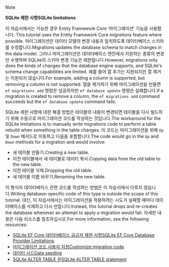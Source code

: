 > [!NOTE]
> 
> <span data-ttu-id="d919a-101">**SQLite 제한 사항**</span><span class="sxs-lookup"><span data-stu-id="d919a-101">**SQLite limitations**</span></span>
>
> <span data-ttu-id="d919a-102">이 자습서에서는 가능한 경우 Entity Framework Core ‘마이그레이션’ 기능을 사용합니다. </span><span class="sxs-lookup"><span data-stu-id="d919a-102">This tutorial uses the Entity Framework Core *migrations* feature where possible.</span></span> <span data-ttu-id="d919a-103">마이그레이션은 데이터 모델의 변경 내용과 일치하도록 데이터베이스 스키마를 수정합니다.</span><span class="sxs-lookup"><span data-stu-id="d919a-103">Migrations updates the database schema to match changes in the data model.</span></span> <span data-ttu-id="d919a-104">그러나 마이그레이션은 데이터베이스 엔진에서 지원하는 종류의 변경만 수행하며 SQLite의 스키마 변경 기능은 제한됩니다.</span><span class="sxs-lookup"><span data-stu-id="d919a-104">However, migrations only does the kinds of changes that the database engine supports, and SQLite's schema change capabilities are limited.</span></span> <span data-ttu-id="d919a-105">예를 들어 열 추가는 지원되지만 열 제거는 지원되지 않습니다.</span><span class="sxs-lookup"><span data-stu-id="d919a-105">For example, adding a column is supported, but removing a column is not supported.</span></span> <span data-ttu-id="d919a-106">열을 제거하기 위해 마이그레이션을 만들면 `ef migrations add` 명령은 성공하지만 `ef database update` 명령은 실패합니다.</span><span class="sxs-lookup"><span data-stu-id="d919a-106">If a migration is created to remove a column, the `ef migrations add` command succeeds but the `ef database update` command fails.</span></span> 
>
> <span data-ttu-id="d919a-107">SQLite 제한 사항에 대한 해결 방법은 테이블의 내용이 변경되면 테이블을 다시 빌드하기 위해 수동으로 마이그레이션 코드를 작성하는 것입니다.</span><span class="sxs-lookup"><span data-stu-id="d919a-107">The workaround for the SQLite limitations is to manually write migrations code to perform a table rebuild when something in the table changes.</span></span> <span data-ttu-id="d919a-108">이 코드는 마이그레이션을 위해 `Up` 및 `Down` 메서드로 이동하고 다음을 포함합니다.</span><span class="sxs-lookup"><span data-stu-id="d919a-108">The code would go in the `Up` and `Down` methods for a migration and would involve:</span></span>
>
> * <span data-ttu-id="d919a-109">새 테이블 만들기.</span><span class="sxs-lookup"><span data-stu-id="d919a-109">Creating a new table.</span></span>
> * <span data-ttu-id="d919a-110">이전 테이블에서 새 테이블로 데이터 복사.</span><span class="sxs-lookup"><span data-stu-id="d919a-110">Copying data from the old table to the new table.</span></span>
> * <span data-ttu-id="d919a-111">이전 테이블 삭제.</span><span class="sxs-lookup"><span data-stu-id="d919a-111">Dropping the old table.</span></span>
> * <span data-ttu-id="d919a-112">새 테이블 이름 바꾸기.</span><span class="sxs-lookup"><span data-stu-id="d919a-112">Renaming the new table.</span></span>
>
> <span data-ttu-id="d919a-113">이 형식의 데이터베이스 관련 코드를 작성하는 방법은 이 자습서에서 다루지 않습니다.</span><span class="sxs-lookup"><span data-stu-id="d919a-113">Writing database-specific code of this type is outside the scope of this tutorial.</span></span> <span data-ttu-id="d919a-114">대신, 이 자습서에서는 마이그레이션을 적용하려는 시도가 실패할 때마다 데이터베이스를 삭제하고 다시 만듭니다.</span><span class="sxs-lookup"><span data-stu-id="d919a-114">Instead, this tutorial drops and re-creates the database whenever an attempt to apply a migration would fail.</span></span> <span data-ttu-id="d919a-115">자세한 내용은 다음 리소스를 참조하십시오.</span><span class="sxs-lookup"><span data-stu-id="d919a-115">For more information, see the following resources:</span></span>
>
> * [<span data-ttu-id="d919a-116">SQLite EF Core 데이터베이스 공급자 제한 사항</span><span class="sxs-lookup"><span data-stu-id="d919a-116">SQLite EF Core Database Provider Limitations</span></span>](/ef/core/providers/sqlite/limitations)
> * [<span data-ttu-id="d919a-117">마이그레이션 코드 사용자 지정</span><span class="sxs-lookup"><span data-stu-id="d919a-117">Customize migration code</span></span>](/ef/core/managing-schemas/migrations/#customize-migration-code)
> * [<span data-ttu-id="d919a-118">데이터 시드</span><span class="sxs-lookup"><span data-stu-id="d919a-118">Data seeding</span></span>](/ef/core/modeling/data-seeding)
> * [<span data-ttu-id="d919a-119">SQLite ALTER TABLE 문</span><span class="sxs-lookup"><span data-stu-id="d919a-119">SQLite ALTER TABLE statement</span></span>](https://sqlite.org/lang_altertable.html)